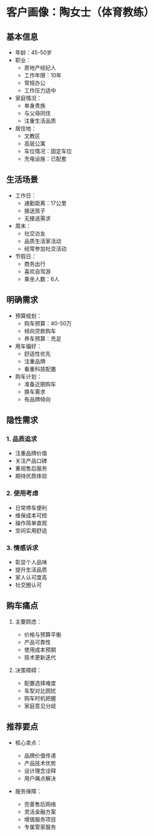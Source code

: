 # 客户画像：陶女士（体育教练）

## 基本信息
- 年龄：45-50岁
- 职业：
  - 房地产经纪人
  - 工作年限：10年
  - 常规办公
  - 工作压力适中
- 家庭情况：
  - 单身贵族
  - 与父母同住
  - 注重生活品质
- 居住地：
  - 文教区
  - 高层公寓
  - 车位情况：固定车位
  - 充电设施：已配套

## 生活场景
- 工作日：
  - 通勤距离：17公里
  - 接送孩子
  - 无接送需求
- 周末：
  - 社交访友
  - 品质生活家活动
  - 经常参加社交活动
- 节假日：
  - 商务出行
  - 喜欢自驾游
  - 乘坐人数：6人

## 明确需求
- 预算规划：
  - 购车预算：40-50万
  - 倾向贷款购车
  - 养车预算：充足
- 用车偏好：
  - 舒适性优先
  - 注重品牌
  - 看重科技配置
- 购车计划：
  - 准备近期购车
  - 换车需求
  - 有品牌倾向

## 隐性需求
### 1. 品质追求
- 注重品牌价值
- 关注产品口碑
- 重视售后服务
- 期待优质体验

### 2. 使用考虑
- 日常停车便利
- 维保成本可控
- 操作简单直观
- 空间实用舒适

### 3. 情感诉求
- 彰显个人品味
- 提升生活品质
- 家人认可度高
- 社交圈认可

## 购车痛点
1. 主要顾虑：
   - 价格与预算平衡
   - 产品可靠性
   - 使用成本预期
   - 技术更新迭代

2. 决策障碍：
   - 配置选择难度
   - 车型对比困扰
   - 购车时机把握
   - 家庭意见分歧

## 推荐要点
- 核心卖点：
  - 品牌价值传递
  - 产品技术优势
  - 设计理念诠释
  - 用户痛点解决

- 服务保障：
  - 完善售后网络
  - 灵活金融方案
  - 增值服务项目
  - 专属管家服务